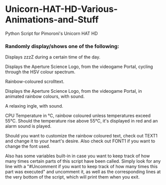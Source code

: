 # Unicorn-HAT-HD-Various-Animations-and-Stuff
Python Script for Pimoroni's Unicorn HAT HD

### Randomly display/shows one of the following:

Displays zzzZ during a certain time of the day.

Displays the Aperture Science Logo, from the videogame Portal, cycling through the HSV colour spectrum.

Rainbow-coloured scrolltext.

Displays the Aperture Science Logo, from the videogame Portal, in animated rainbow colours, with sound.

A relaxing ingle, with sound.

CPU Temperature in °C, rainbow coloured unless temperatures exceed 55°C. Should the temperature rise above 55°C, it's displayed in red and an alarm sound is played.

Should you want to customize the rainbow coloured text, check out TEXT1 and change it to your heart's desire. Also check out FONT1 if you want to change the font used.

Also has some variables built-in in case you want to keep track of how many times certain parts of this script have been called. Simply look for any line with a "#Uncomment if you want to keep track of how many times this part was executed" and uncomment it, as well as the corresponding lines at the very bottom of the script, which will print them when you exit.
